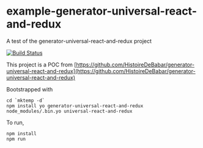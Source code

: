# example-generator-universal-react-and-redux
A test of the generator-universal-react-and-redux project

[![Build Status](https://travis-ci.org/amacleay/example-generator-universal-react-and-redux.svg?branch=master)](https://travis-ci.org/amacleay/example-generator-universal-react-and-redux)

This project is a POC from [https://github.com/HistoireDeBabar/generator-universal-react-and-redux](https://github.com/HistoireDeBabar/generator-universal-react-and-redux)

Bootstrapped with
```
cd `mktemp -d`
npm install yo generator-universal-react-and-redux
node_modules/.bin.yo universal-react-and-redux
```

To run,
```
npm install
npm run
```
